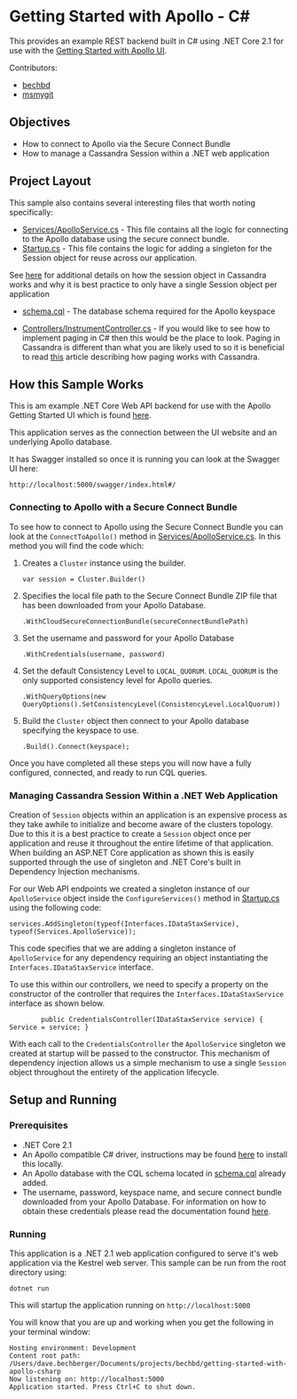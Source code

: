 # Getting Started with Apollo - C#

This provides an example REST backend built in C# using .NET Core 2.1 for use with the [Getting Started with Apollo UI](https://github.com/DataStax-Examples/getting-started-with-apollo-ui).

Contributors:
* [bechbd](https://github.com/bechbd)
* [msmygit](https://github.com/msmygit)

## Objectives
* How to connect to Apollo via the Secure Connect Bundle
* How to manage a Cassandra Session within a .NET web application

## Project Layout

This sample also contains several interesting files that worth noting specifically:

* [Services/ApolloService.cs](Services/ApolloService.cs) - This file contains all the logic for connecting to the Apollo database using the secure connect bundle.
* [Startup.cs](Startup.cs) - This file contains the logic for adding a singleton for the Session object for reuse across our application.

See [here](https://docs.datastax.com/en/devapp/doc/devapp/driversBestPractices.html#Useasinglesessionobjectperapplication) for additional details on how the session object in Cassandra works and why it is best practice to only have a single Session object per application

* [schema.cql](schema.cql) - The database schema required for the Apollo keyspace
  
* [Controllers/InstrumentController.cs](Controllers/InstrumentsController.cs) - If you would like to see how to implement paging in C# then this would be the place to look.  Paging in Cassandra is different than what you are likely used to so it is beneficial to read [this](https://docs.datastax.com/en/devapp/doc/devapp/driversResultPaging.html) article describing how paging works with Cassandra. 

## How this Sample Works

This is am example .NET Core Web API backend for use with the Apollo Getting Started UI which is found [here](https://github.com/DataStax-Examples/getting-started-with-apollo-ui).

This application serves as the connection between the UI website and an underlying Apollo database.  

It has Swagger installed so once it is running you can look at the Swagger UI here:

```http://localhost:5000/swagger/index.html#/```

### Connecting to Apollo with a Secure Connect Bundle
To see how to connect to Apollo using the Secure Connect Bundle you can look at the `ConnectToApollo()` method in [Services/ApolloService.cs](Services/ApolloService.cs).  In this method you will find the code which:

1. Creates a `Cluster` instance using the builder.
   
    ```var session = Cluster.Builder()```

2. Specifies the local file path to the Secure Connect Bundle ZIP file that has been downloaded from your Apollo Database.  
   
   ```.WithCloudSecureConnectionBundle(secureConnectBundlePath)```
3. Set the username and password for your Apollo Database

    ```.WithCredentials(username, password)```
4. Set the default Consistency Level to `LOCAL_QUORUM`.  `LOCAL_QUORUM` is the only supported consistency level for Apollo queries.
   
   ```.WithQueryOptions(new QueryOptions().SetConsistencyLevel(ConsistencyLevel.LocalQuorum))```
5.  Build the `Cluster` object then connect to your Apollo database specifying the keyspace to use.

    ```.Build().Connect(keyspace);```

Once you have completed all these steps you will now have a fully configured, connected, and ready to run CQL queries. 

### Managing Cassandra Session Within a .NET Web Application
Creation of `Session` objects within an application is an expensive process as they take awhile to initialize and become aware of the clusters topology.  Due to this it is a best practice to create a `Session` object once per application and reuse it throughout the entire lifetime of that application.  When building an ASP.NET Core application as shown this is easily supported through the use of singleton and .NET Core's built in Dependency Injection mechanisms.  

For our Web API endpoints we created a singleton instance of our `ApolloService` object inside the `ConfigureServices()` method in [Startup.cs](Startup.cs) using the following code:

`services.AddSingleton(typeof(Interfaces.IDataStaxService), typeof(Services.ApolloService));`

This code specifies that we are adding a singleton instance of `ApolloService` for any dependency requiring an object instantiating the `Interfaces.IDataStaxService` interface.

To use this within our controllers, we need to specify a property on the constructor of the controller that requires the `Interfaces.IDataStaxService` interface as shown below.

`        
public CredentialsController(IDataStaxService service)
        {
            Service = service;
        }
        `

With each call to the `CredentialsController` the `ApolloService` singleton we created at startup will be passed to the constructor.  This mechanism of dependency injection allows us a simple mechanism to use a single `Session` object throughout the entirety of the application lifecycle.

## Setup and Running

### Prerequisites

* .NET Core 2.1
* An Apollo compatible C# driver, instructions may be found [here](https://helpdocs.datastax.com/aws/dscloud/apollo/dscloudConnectCsharpDriver.html) to install this locally.
* An Apollo database with the CQL schema located in [schema.cql](schema.cql) already added.
* The username, password, keyspace name, and secure connect bundle downloaded from your Apollo Database.  For information on how to obtain these credentials please read the documentation found [here](https://helpdocs.datastax.com/aws/dscloud/apollo/dscloudObtainingCredentials.html).

### Running
This application is a .NET 2.1 web application configured to serve it's web application via the Kestrel web server.  This sample can be run from the root directory using:

```dotnet run```

This will startup the application running on `http://localhost:5000`

You will know that you are up and working when you get the following in your terminal window:

```
Hosting environment: Development
Content root path: /Users/dave.bechberger/Documents/projects/bechbd/getting-started-with-apollo-csharp
Now listening on: http://localhost:5000
Application started. Press Ctrl+C to shut down.
```
